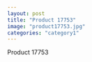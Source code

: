 ```yaml
---
layout: post
title: "Product 17753"
image: "product17753.jpg"
categories: "category1"
---
```

Product 17753
